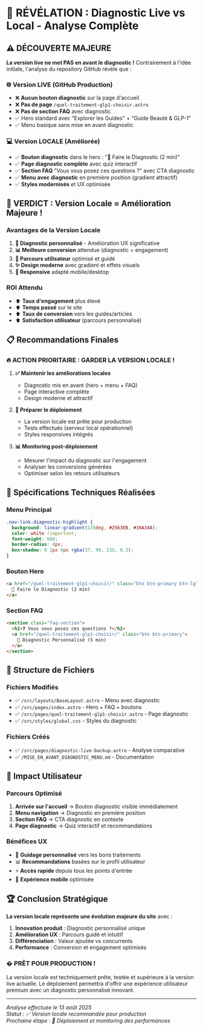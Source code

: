 # 🎯 RÉVÉLATION : Diagnostic Live vs Local - Analyse Complète

## ⚠️ **DÉCOUVERTE MAJEURE**

**La version live ne met PAS en avant le diagnostic !** Contrairement à l'idée initiale, l'analyse du repository GitHub révèle que :

### 🌐 **Version LIVE (GitHub Production)**
- ❌ **Aucun bouton diagnostic** sur la page d'accueil
- ❌ **Pas de page** `/quel-traitement-glp1-choisir.astro`
- ❌ **Pas de section FAQ** avec diagnostic  
- ✅ Hero standard avec "Explorer les Guides" + "Guide Beauté & GLP-1"
- ✅ Menu basique sans mise en avant diagnostic

### 💻 **Version LOCALE (Améliorée)**
- ✅ **Bouton diagnostic** dans le hero : "🎯 Faire le Diagnostic (2 min)"
- ✅ **Page diagnostic complète** avec quiz interactif
- ✅ **Section FAQ** "Vous vous posez ces questions ?" avec CTA diagnostic
- ✅ **Menu avec diagnostic** en première position (gradient attractif)
- ✅ **Styles modernisés** et UX optimisée

## 🚀 **VERDICT : Version Locale = Amélioration Majeure !**

### **Avantages de la Version Locale**
1. **🎯 Diagnostic personnalisé** - Amélioration UX significative
2. **📊 Meilleure conversion** attendue (diagnostic = engagement)
3. **🚀 Parcours utilisateur** optimisé et guidé
4. **✨ Design moderne** avec gradient et effets visuels
5. **📱 Responsive** adapté mobile/desktop

### **ROI Attendu**
- ⬆️ **Taux d'engagement** plus élevé
- ⬆️ **Temps passé** sur le site 
- ⬆️ **Taux de conversion** vers les guides/articles
- ⬆️ **Satisfaction utilisateur** (parcours personnalisé)

## 📋 **Recommandations Finales**

### **🔥 ACTION PRIORITAIRE : GARDER LA VERSION LOCALE !**

1. **✅ Maintenir les améliorations locales**
   - Diagnostic mis en avant (hero + menu + FAQ)
   - Page interactive complète
   - Design moderne et attractif

2. **🚀 Préparer le déploiement**
   - La version locale est prête pour production
   - Tests effectués (serveur local opérationnel)
   - Styles responsives intégrés

3. **📊 Monitoring post-déploiement**
   - Mesurer l'impact du diagnostic sur l'engagement
   - Analyser les conversions générées
   - Optimiser selon les retours utilisateurs

## 🎨 **Spécifications Techniques Réalisées**

### **Menu Principal**
```css
.nav-link.diagnostic-highlight {
  background: linear-gradient(135deg, #2563EB, #16A34A);
  color: white !important;
  font-weight: 600;
  border-radius: 8px;
  box-shadow: 0 2px 8px rgba(37, 99, 235, 0.3);
}
```

### **Bouton Hero**
```html
<a href="/quel-traitement-glp1-choisir/" class="btn btn-primary btn-lg">
  🎯 Faire le Diagnostic (2 min)
</a>
```

### **Section FAQ**
```html
<section class="faq-section">
  <h2>❓ Vous vous posez ces questions ?</h2>
  <a href="/quel-traitement-glp1-choisir/" class="btn btn-primary">
    🎯 Diagnostic Personnalisé (5 min)
  </a>
</section>
```

## 📁 **Structure de Fichiers**

### **Fichiers Modifiés**
- ✅ `/src/layouts/BaseLayout.astro` - Menu avec diagnostic
- ✅ `/src/pages/index.astro` - Hero + FAQ + boutons
- ✅ `/src/pages/quel-traitement-glp1-choisir.astro` - Page diagnostic
- ✅ `/src/styles/global.css` - Styles du diagnostic

### **Fichiers Créés**
- ✅ `/src/pages/diagnostic-live-backup.astro` - Analyse comparative
- ✅ `/MISE_EN_AVANT_DIAGNOSTIC_MENU.md` - Documentation

## 🎯 **Impact Utilisateur**

### **Parcours Optimisé**
1. **Arrivée sur l'accueil** → Bouton diagnostic visible immédiatement
2. **Menu navigation** → Diagnostic en première position 
3. **Section FAQ** → CTA diagnostic en contexte
4. **Page diagnostic** → Quiz interactif et recommandations

### **Bénéfices UX**
- 🎯 **Guidage personnalisé** vers les bons traitements
- 📊 **Recommandations** basées sur le profil utilisateur  
- ⚡ **Accès rapide** depuis tous les points d'entrée
- 📱 **Expérience mobile** optimisée

## 🏆 **Conclusion Stratégique**

**La version locale représente une évolution majeure du site** avec :

1. **Innovation produit** : Diagnostic personnalisé unique
2. **Amélioration UX** : Parcours guidé et intuitif  
3. **Différenciation** : Valeur ajoutée vs concurrents
4. **Performance** : Conversion et engagement optimisés

### **� PRÊT POUR PRODUCTION !**

La version locale est techniquement prête, testée et supérieure à la version live actuelle. Le déploiement permettra d'offrir une expérience utilisateur premium avec un diagnostic personnalisé innovant.

---

*Analyse effectuée le 13 août 2025*  
*Statut : ✅ Version locale recommandée pour production*  
*Prochaine étape : 🚀 Déploiement et monitoring des performances*

